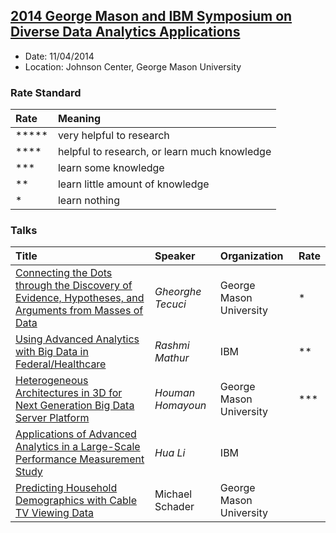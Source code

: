 ## [2014 George Mason and IBM Symposium on Diverse Data Analytics Applications](https://www-950.ibm.com/events/wwe/grp/grp004.nsf/v17_agenda?openform&seminar=2QBNYXES&locale=en_US)

- Date: 11/04/2014
- Location: Johnson Center, George Mason University

### Rate Standard
|Rate| Meaning|
|:----|:------|
|*****| very helpful to research|
|****| helpful to research, or learn much knowledge|
|***| learn some knowledge|
|**| learn little amount of knowledge|
|*| learn nothing|


### Talks
| Title | Speaker| Organization| Rate|
|:-------|:-------|:---------|:------|
|[Connecting the Dots through the Discovery of Evidence, Hypotheses, and Arguments from Masses of Data](./file/Tecuci-Discover-Hypotheses.md)|  *Gheorghe Tecuci*| George Mason University| *|
|[Using Advanced Analytics with Big Data in Federal/Healthcare](./file/Mathur-BigData-in-Federal-Healthcare.md)|*Rashmi Mathur*| IBM|** |
|[Heterogeneous Architectures in 3D for Next Generation Big Data Server Platform](./file/Homayoun-3D-BigData.md)|*Houman Homayoun*| George Mason University| ***| 
|[Applications of Advanced Analytics in a Large-Scale Performance Measurement Study]()|*Hua Li*|IBM| |
|[Predicting Household Demographics with Cable TV Viewing Data]()|Michael Schader| George Mason University| |